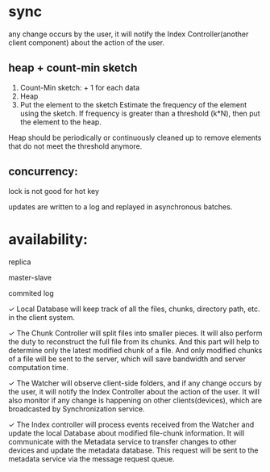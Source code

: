 
# sync

 any change occurs by the user, it will notify the Index Controller(another client component) about the action of the user.

## heap + count-min sketch


1. Count-Min sketch: + 1 for each data
2. Heap
3. Put the element to the sketch
Estimate the frequency of the element using the sketch. If frequency is greater than a threshold (k*N), then put the element to the heap.

Heap should be periodically or continuously cleaned up to remove elements that do not meet the threshold anymore.


## concurrency:

lock is not good for hot key

updates are written to a log and replayed in asynchronous batches.


# availability:

replica

master-slave

commited log



✓ Local Database will keep track of all the files, chunks, directory path, etc. in the client system.

✓ The Chunk Controller will split files into smaller pieces. It will also perform the duty to reconstruct the full file from its chunks. And this part will help to determine only the latest modified chunk of a file. And only modified chunks of a file will be sent to the server, which will save bandwidth and server computation time.

✓ The Watcher will observe client-side folders, and if any change occurs by the user, it will notify the Index Controller about the action of the user. It will also monitor if any change is happening on other clients(devices), which are broadcasted by Synchronization service.

✓ The Index controller will process events received from the Watcher and update the local Database about modified file-chunk information. It will communicate with the Metadata service to transfer changes to other devices and update the metadata database. This request will be sent to the metadata service via the message request queue.
